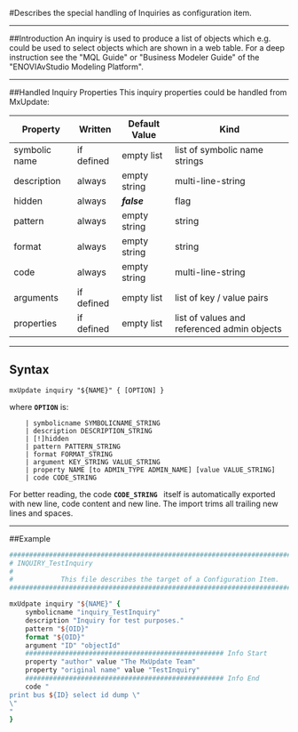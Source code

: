 <!--
 *
 *  This file is part of MxUpdate <http://www.mxupdate.org>.
 *
 *  MxUpdate is a deployment tool for a PLM platform to handle
 *  administration objects as single update files (configuration item).
 *
 *  Copyright (C) 2008-2016 The MxUpdate Team
 *
 *  The Manual of MxUpdate is licensed under a CC BY-NC-SA 4.0 license
 *  (Creative Commons Attribution-NonCommercial-ShareAlike 4.0 
 *  International 4.0 license).
 *
 *  You should have received a copy of the license along with this
 *  work. If not, see <http://creativecommons.org/licenses/by-nc-sa/4.0/>.
 *
-->

#Describes the special handling of Inquiries as configuration item.

----
##Introduction
An inquiry is used to produce a list of objects which e.g. could be used to select objects which are shown in a web table. For a deep instruction see the "MQL Guide" or "Business Modeler Guide" of the "ENOVIAvStudio Modeling Platform".

----
##Handled Inquiry Properties
This inquiry properties could be handled from MxUpdate:

Property      | Written     | Default Value | Kind
--------------|-------------|---------------|----
symbolic name | if defined  | empty list    | list of symbolic name strings
description   | always      | empty string  | multi-line-string
hidden        | always      | ***false***   | flag
pattern       | always      | empty string  | string
format        | always      | empty string  | string
code          | always      | empty string  | multi-line-string
arguments     | if defined  | empty list    | list of key / value pairs
properties    | if defined  | empty list    | list of values and referenced admin objects


----
## Syntax
```
mxUpdate inquiry "${NAME}" { [OPTION] }
```
where **`OPTION`** is:
```
    | symbolicname SYMBOLICNAME_STRING
    | description DESCRIPTION_STRING
    | [!]hidden
    | pattern PATTERN_STRING
    | format FORMAT_STRING
    | argument KEY_STRING VALUE_STRING
    | property NAME [to ADMIN_TYPE ADMIN_NAME] [value VALUE_STRING]
    | code CODE_STRING
```

For better reading, the code **`CODE_STRING `** itself is automatically exported with new line, code content and new line. The import trims all trailing new lines and spaces.

----
##Example

```tcl
################################################################################
# INQUIRY_TestInquiry
#
#            This file describes the target of a Configuration Item.
################################################################################

mxUdpate inquiry "${NAME}" {
    symbolicname "inquiry_TestInquiry"
    description "Inquiry for test purposes."
    pattern "${OID}"
    format "${OID}"
    argument "ID" "objectId"
    ################################################## Info Start
    property "author" value "The MxUpdate Team"
    property "original name" value "TestInquiry"
    ################################################## Info End
    code "
print bus ${ID} select id dump \"
\"
"
}
```